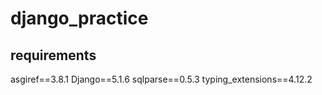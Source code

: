# django_practice

## requirements
asgiref==3.8.1
Django==5.1.6
sqlparse==0.5.3
typing_extensions==4.12.2

